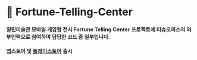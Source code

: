 # 🔮 Fortune-Telling-Center
#### 일민미술관 모바일 게임형 전시 Fortune Telling Center 프로젝트에 티슈오피스의 외부인력으로 참여하여 담당한 코드 중 일부입니다.
#### 앱스토어 및 [플레이스토어][플레이스토어 링크] 출시 
[플레이스토어 링크]: https://play.google.com/store/apps/details?id=info.tissueoffice.FortuneTellingCenter

